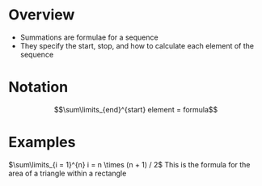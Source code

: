 # Overview
- Summations are formulae for a sequence
- They specify the start, stop, and how to calculate each element of the sequence

# Notation
$$\sum\limits_{end}^{start} element = formula$$

# Examples
$\sum\limits_{i = 1}^{n} i = n \times (n + 1) / 2$
This is the formula for the area of a triangle within a rectangle